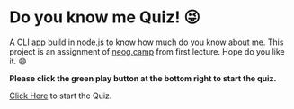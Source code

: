 # Do you know me Quiz! :stuck_out_tongue_winking_eye:

A CLI app build in node.js to know how much do you know about me.
This project is an assignment of [neog.camp](https://neog.camp/) from first lecture.
Hope do you like it. :smile:

**Please click the green play button at the bottom right to start the quiz.**

[Click Here](https://replit.com/@aman11s/Do-you-know-me?embed=1&output=1) to start the Quiz.
